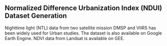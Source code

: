 ## Normalized Difference Urbanization Index (NDUI)  Dataset Generation
Nighttime light (NTL) data from two satellite mission DMSP and VIIRS has been widely used for Urban studies. The dataset is also available on Google Earth Engine.
NDVI data from Landsat is available on GEE.
